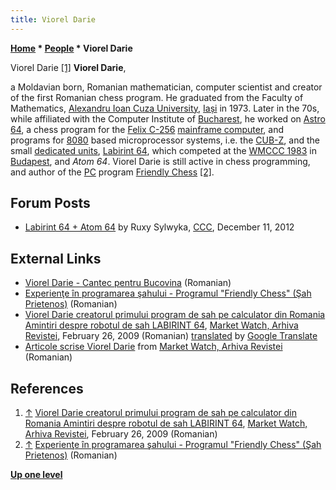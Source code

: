```yaml
---
title: Viorel Darie
---
```

**[Home](Home "Home") \* [People](People "People") \* Viorel Darie**



 [](http://www.marketwatch.ro/articol/4372/Viorel_Darie_creatorul_primului_program_de_sah_pe_calculator_din_Romania_Amintiri_despre_robotul_de_sah_LABIRINT_64/) Viorel Darie <a id="cite-note-1" href="#cite-ref-1">[1]</a> 
**Viorel Darie**,  

a Moldavian born, Romanian mathematician, computer scientist and creator of the first Romanian chess program. He graduated from the Faculty of Mathematics, [Alexandru Ioan Cuza University](https://en.wikipedia.org/wiki/Alexandru_Ioan_Cuza_University), [Iași](https://en.wikipedia.org/wiki/Ia%C8%99i) in 1973. Later in the 70s, while affiliated with the Computer Institute of [Bucharest](https://en.wikipedia.org/wiki/Bucharest), he worked on [Astro 64](Astro_64 "Astro 64"), a chess program for the [Felix C-256](https://ro.wikipedia.org/wiki/Felix_C) [mainframe computer](https://en.wikipedia.org/wiki/Mainframe_computer), and programs for [8080](8080 "8080") based microprocessor systems, i.e. the [CUB-Z](https://ro.wikipedia.org/wiki/CUB), and the small [dedicated units](Dedicated_Chess_Computers "Dedicated Chess Computers"), [Labirint 64](Labirint_64 "Labirint 64"), which competed at the [WMCCC 1983](WMCCC_1983 "WMCCC 1983") in [Budapest](https://en.wikipedia.org/wiki/Budapest), and *Atom 64*. Viorel Darie is still active in chess programming, and author of the [PC](IBM_PC "IBM PC") program [Friendly Chess](index.php?title=Friendly_Chess&action=edit&redlink=1 "Friendly Chess (page does not exist)") <a id="cite-note-2" href="#cite-ref-2">[2]</a>.



## Forum Posts


* [Labirint 64 + Atom 64](http://www.talkchess.com/forum/viewtopic.php?t=46377) by Ruxy Sylwyka, [CCC](CCC "CCC"), December 11, 2012


## External Links


* [Viorel Darie - Cantec pentru Bucovina](http://www.vioreldarie.ro/index.php) (Romanian)
* [Experienţe în programarea şahului - Programul "Friendly Chess" (Şah Prietenos)](http://www.vioreldarie.ro/index.php?ToDo=Sah) (Romanian)
* [Viorel Darie creatorul primului program de sah pe calculator din Romania Amintiri despre robotul de sah LABIRINT 64](http://www.marketwatch.ro/articol/4372/Viorel_Darie_creatorul_primului_program_de_sah_pe_calculator_din_Romania_Amintiri_despre_robotul_de_sah_LABIRINT_64/), [Market Watch, Arhiva Revistei](http://www.marketwatch.ro/), February 26, 2009 (Romanian) [translated](http://translate.google.com/translate?sl=ro&tl=en&js=n&prev=_t&hl=de&ie=UTF-8&eotf=1&u=http%3A%2F%2Fwww.marketwatch.ro%2Farticol%2F4372%2FViorel_Darie_creatorul_primului_program_de_sah_pe_calculator_din_Romania_Amintiri_despre_robotul_de_sah_LABIRINT_64%2F) by [Google Translate](https://en.wikipedia.org/wiki/Google_Translate)
* [Articole scrise Viorel Darie](http://www.marketwatch.ro/autor/Viorel_Darie/) from [Market Watch, Arhiva Revistei](http://www.marketwatch.ro/) (Romanian)


## References


1. <a id="cite-ref-1" href="#cite-note-1">↑</a> [Viorel Darie creatorul primului program de sah pe calculator din Romania Amintiri despre robotul de sah LABIRINT 64](http://www.marketwatch.ro/articol/4372/Viorel_Darie_creatorul_primului_program_de_sah_pe_calculator_din_Romania_Amintiri_despre_robotul_de_sah_LABIRINT_64/), [Market Watch, Arhiva Revistei](http://www.marketwatch.ro/), February 26, 2009 (Romanian)
2. <a id="cite-ref-2" href="#cite-note-2">↑</a> [Experienţe în programarea şahului - Programul "Friendly Chess" (Şah Prietenos)](http://www.vioreldarie.ro/index.php?ToDo=Sah) (Romanian)

**[Up one level](People "People")**







 
